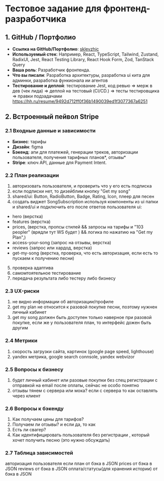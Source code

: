 # Тестовое задание для фронтенд-разработчика

## 1. GitHub / Портфолио
- **Ссылка на GitHub/Портфолио**: [sklevzhic](https://github.com/sklevzhic)
- **Используемый стек**: Например, React, TypeScript, Tailwind, Zustand, RadixUI, Jest, React Testing Library, React Hook Form, Zod, TanStack Query 
- **Ваша роль**: Разработчик фронтенда.
- **Что вы писали**: Разработка архитектуры, разработка ui кита для админки, разработка функионала ии агентов
- **Тестирование и деплой**:  тестирование Jest, код ревью => мерж в дев (чек лида) => деплой на тестовый (CI/CD.) => тесты тестировщика  => правки подзадачами
https://hh.ru/resume/9492d712ff0f36b1490039ed1f3077367a6251

## 2. Встроенный пейвол Stripe

### 2.1 Входные данные и зависимости
- **Бизнес**: тарифы
- **Дизайн**: figma
- **Бэкенд**: апи для платежей, генерации треков, авторизации пользователя, получения тарифных планов*, отзывы* 
- **Stripe**: ключ API, данные для Payment Intent.

### 2.2 План реализации
1. авторизовать пользователя, и проверить что у его есть подписка
2. если подписки нет, то дизейблим кнопку "Get my song"
3. shared/ui: Button, RadioButton, Badge, Rating, Icon, плеер для песен
4. создать виджет SongSubscription используя компоненты из ui папки и shared/ui и подключить его после ответов пользователя
ui:
- hero (верстка)
- features (верстка)
- prices, (верстка, пропсы стилей && запросы на тарифы и "103 peopler" (врядли тут WS будет ) && логика по нажатию на "Get my Plan",)
- access-your-song (запрос на отзывы, верстка)
- reviews (запрос или хардод, верстка)
- get-my-song (верстка, проверка, что есть авторизация, если есть то пускаем к получению песни)

5. проверка адаптива
6. самомтоятельное тестирование
7. передача результата либо тестеру либо бизнесу
   

### 2.3 UX-риски
1. не видно информации об авторизации/профиле
2. get my plan не относится к разовой покупке песни, поэтому нужнен личный кабинет
3. get my song должен быть доступен только наверное при разовой покупке, если же у пользователя план, то интерфейс дожен быть другим

### 2.4 Метрики
1. скорость загрузки сайта, картинок (google page speed, lighthouse)
2. yandex метрика, google search connsole, yandex webvizor

### 2.5 Вопросы к бизнесу
1. будет личный кабинет или разовые покупки без спец регистрации с отправкой на email после оплаты, сейчас не особо понятно
2. отзывы тянем с сервера или мока? если с  сервера то как оставлять через клиент


### 2.6 Вопросы к бэкенду
1. Как получаем цены для тарифов?
2. Получаем ли отзывы? и если да, то как
3. Есть ли свагер?
4. Как идентифицировать пользователя без регистрации , который хочет получить песню (это нужно обсуждать)

### 2.7 Таблица зависимостей
авторизация пользователя если план от бэка в JSON
prices от бэка в JSON
reviews от бэка в JSON
оплата/статусы(для хранения истории) от бэка в JSON 

